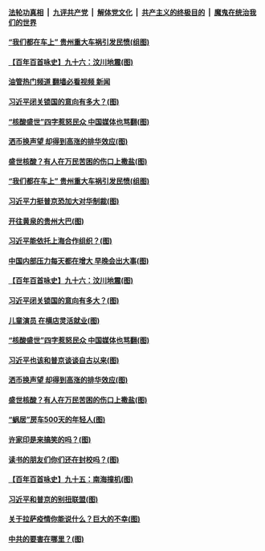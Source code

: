####  [法轮功真相](../../../../basic/blob/master/README.md?t=09210031) &nbsp;|&nbsp; [九评共产党](../../../../9ping.md/blob/master/README.md?t=09210031) &nbsp;|&nbsp; [解体党文化](../../../../jtdwh.md/blob/master/README.md?t=09210031)  &nbsp;|&nbsp; [共产主义的终极目的](../../../../gczydzjmd.md/blob/master/README.md?t=09210031) &nbsp;|&nbsp; [魔鬼在统治我们的世界](../../../../mgztzwmdsj.md/blob/master/README.md?t=09210031) 

#### [“我们都在车上” 贵州重大车祸引发民愤(组图)](../pages/p4/1017107.md?t=09210031) 

#### [【百年百首咏史】九十六：汶川地震(图)](../pages/p4/1017095.md?t=09210031) 

#### [油管热门频道 翻墙必看视频 新闻](http://45.76.130.85:81/youtube.html?09210031)

#### [习近平闭关锁国的意向有多大？(图)](../pages/p4/1017082.md?t=09210031) 

#### [“核酸盛世”四字惹怒民众 中国媒体也骂翻(图)](../pages/p4/1017021.md?t=09210031) 

#### [洒币换声望 却得到高涨的排华效应(图)](../pages/p4/1017019.md?t=09210031) 

#### [盛世核酸？有人在万民苦困的伤口上撒盐(图)](../pages/p4/1016962.md?t=09210031) 


#### [“我们都在车上” 贵州重大车祸引发民愤(组图)](../pages/p4/1017107.md?t=09210031) 

#### [习近平力挺普京恐加大对华制裁(图)](../pages/p4/1017109.md?t=09210031) 

#### [开往黄泉的贵州大巴(图)](../pages/p4/1017105.md?t=09210031) 

#### [习近平能依托上海合作组织？(图)](../pages/p4/1017100.md?t=09210031) 

#### [中国内部压力每天都在增大 早晚会出大事(图)](../pages/p4/1017083.md?t=09210031) 

#### [【百年百首咏史】九十六：汶川地震(图)](../pages/p4/1017095.md?t=09210031) 

#### [习近平闭关锁国的意向有多大？(图)](../pages/p4/1017082.md?t=09210031) 

#### [儿童演员 在横店灵活就业(图)](../pages/p4/1017022.md?t=09210031) 

#### [“核酸盛世”四字惹怒民众 中国媒体也骂翻(图)](../pages/p4/1017021.md?t=09210031) 

#### [习近平也该和普京谈谈自古以来(图)](../pages/p4/1017020.md?t=09210031) 

#### [洒币换声望 却得到高涨的排华效应(图)](../pages/p4/1017019.md?t=09210031) 

#### [盛世核酸？有人在万民苦困的伤口上撒盐(图)](../pages/p4/1016962.md?t=09210031) 

#### [“蜗居”房车500天的年轻人(图)](../pages/p4/1016970.md?t=09210031) 

#### [许家印是来搞笑的吗？(图)](../pages/p4/1016956.md?t=09210031) 

#### [读书的朋友们你们还在封校吗？(图)](../pages/p4/1016958.md?t=09210031) 

#### [【百年百首咏史】九十五：南海撞机(图)](../pages/p4/1016963.md?t=09210031) 

#### [习近平和普京的别扭联盟(图)](../pages/p4/1016876.md?t=09210031) 

#### [关于拉萨疫情你能说什么？巨大的不幸(图)](../pages/p4/1016877.md?t=09210031) 

#### [中共的要害在哪里？(图)](../pages/p4/1016874.md?t=09210031) 

<img src='http://gfw-breaker.win/goodnews/indexes/p4.md' width='0px' height='0px'/>
